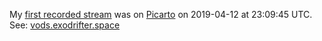My [first recorded stream](../notes/live-streaming-history.md) was on [Picarto](../notes/picarto.md) on 2019-04-12 at 23:09:45 UTC. See: [vods.exodrifter.space](https://vods.exodrifter.space/2019/04/12/2309)
